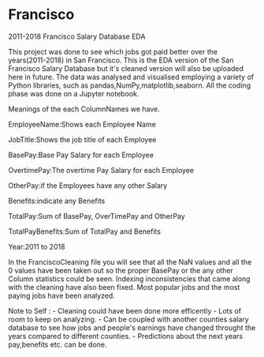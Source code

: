 # Francisco
2011-2018 Francisco Salary Database EDA

This project was done to see which jobs got paid better over the years(2011-2018) in San Francisco.
This is the EDA version of the San Francisco Salary Database but it's cleaned version will also be uploaded here in future.
The data was analysed and visualised employing a variety of Python libraries, such as pandas,NumPy,matplotlib,seaborn. 
All the coding phase was done on a Jupyter notebook. 

Meanings of the each ColumnNames we have.

EmployeeName:Shows each Employee Name

JobTitle:Shows the job title of each Employee

BasePay:Base Pay Salary for each Employee

OvertimePay:The overtime Pay Salary for each Employee

OtherPay:if the Employees have any other Salary

Benefits:indicate any Benefits

TotalPay:Sum of BasePay, OverTimePay and OtherPay

TotalPayBenefits:Sum of TotalPay and Benefits

Year:2011 to 2018

In the FranciscoCleaning file you will see that all the NaN values and all the 0 values have been taken out so the proper BasePay or the any other Column statistics could be seen.
Indexing inconsistencies that came along with the cleaning have also been fixed.
Most popular jobs and the most paying jobs have been analyzed.

Note to Self : - Cleaning could have been done more efficently
               - Lots of room to keep on analyzing.
               - Can be coupled with another counties salary database to see how jobs and people's earnings have changed throught the years compared to different counties.
               - Predictions about the next years pay,benefits etc. can be done.
